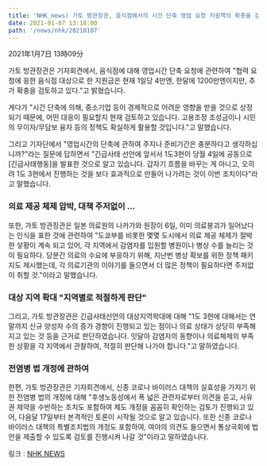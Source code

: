 ```yaml
---
title: 'NHK_news) 가토 방관장관, 음식점에서의 시간 단축 영업 요청 지원책의 확충을 검토'
date: 2021-01-07 13:18:00
path: '/news/nhk/20210107'
---
```

2021年1月7日 13時09分
  
  
가토 방관장관은 기자회견에서, 음식점에 대해 영업시간 단축 요청에 관련하여 "협력 요청에 응한 음식점 대상으로 한 지원금은 현재 1일당 4만엔, 한달에 1200만엔이지만, 추가 확충을 검토하고 있다."고 밝혔습니다.

게다가 "시간 단축에 의해, 중소기업 등이 경제적으로 어려운 영향을 받을 것으로 상정되기 때문에, 어떤 대응이 필요할지 현재 검토하고 있습니다. 고용조정 조성금이나 시민의 무이자/무담보 융자 등의 정책도 확실하게 활용할 것입니다."고 말했습니다.

그리고 기자단에서 "영업시간의 단축에 관하여 주지나 준비기간은 충분하다고 생각하십니까?"라는 질문에 답하면서 "긴급사태 선언에 앞서서 1도3현이 당월 4일에 공동으로 [긴급사태행동]을 발표한 것으로 알고 있습니다. 갑자기 흐름을 바꾸는 게 아니고, 오히려 1도 3현에서 진행하는 것을 보다 효과적으로 만들어 나가려는 것이 이번 조치이다"라고 말했습니다.

### 의료 제공 체제 압박, 대책 주저없이 ...
또한, 가토 방관장관은 일본 의료원의 나카가와 원장이 6일, 이미 의료붕괴가 일어났다는 인식을 표한 것에 관련하여 "도쿄부를 비롯한 몇몇 도시에서 의료 제공 체제가 절박한 샇황이 계속 되고 있어, 각 지역에서 감염자를 입원할 병원이나 병상 수를 늘리는 것이 필요하다. 당분간 의료의 수요에 부응하기 위해, 지난번 병상 확보를 위한 정책 패키지도 제시했는데, 각 의료기관의 이야기를 들으면서 더 많은 정책이 필요하다면 주저없이 취할 것."이라고 말했습니다.

### 대상 지역 확대 "지역별로 적절하게 판단"
그리고, 가토 방관장관은 긴급사태선언의 대상지역왁대에 대해 "1도 3현에 대해서는 연말까지 신규 양성자 수의 증가 경향이 진행되고 있는 점이나 의료 상태가 상당히 부족해지고 있는 것 등을 근거로 판단하였습니다. 잇달아 감염자의 동향이나 의료체제의 부족한 상황을 각 지역에서 관찰하여, 적절히 판단해 나가야 합니다."고 말하였습니다.

### 전염병 법 개정에 관하여
한편, 가토 방관장관은 기자회견에서, 신종 코로나 바이러스 대책의 실효성을 가지기 위한 전염병 법의 개정에 대해 "후생노동성에서 폭 넓은 관련자로부터 의견을 듣고, 사유권 제약을 수반하는 조치도 포함하여 제도 개정을 꼼꼼히 확인하는 검토가 진행되고 있어, 다음달 17일부터 본격적인 토론이 시작될 것으로 알고 있습니다. 또한 신종 코로나 바이러스 대책의 특별조치법의 개정도 포함하여, 여야의 의견도 들으면서 통상국회에 법안을 제출할 수 있도록 검토를 진행시켜 나갈 것"이라고 말하였습니다.

링크 : [NHK NEWS](https://www3.nhk.or.jp/news/html/20210107/k10012801161000.html?utm_int=news-business_contents_news-main_001)
